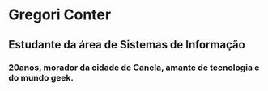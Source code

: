 <!DOCTYPE HTML>
<html lang="pt-br">
  <head>
   <meta charset="UTF-8">
  	    <h1>Gregori Conter</h1>
  </head>
  <body>
  	<div>
  		<h2>Estudante da área de Sistemas de Informação</h2>
  		    <h3>20anos, morador da cidade de Canela, amante de tecnologia e do mundo geek.</h3>
  	</div>
  </body>
</html>

